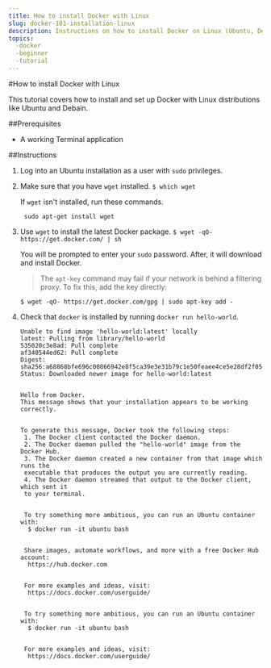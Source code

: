 ```yaml
---
title: How to install Docker with Linux
slug: docker-101-installation-linux
description: Instructions on how to install Docker on Linux (Ubuntu, Debain)
topics:
  -docker
  -beginner
  -tutorial
---
```


#How to install Docker with Linux

This tutorial covers how to install and set up Docker with Linux distributions like Ubuntu and Debain.

##Prerequisites
* A working Terminal application

##Instructions

1. Log into an Ubuntu installation as a user with `sudo` privileges.

2. Make sure that you have `wget` installed.
   `$ which wget`

   If `wget` isn't installed, run these commands.

   ```sudo apt-get update
    sudo apt-get install wget
   ```

3. Use `wget` to install the latest Docker package.
   `$ wget -qO- https://get.docker.com/ | sh`

   You will be prompted to enter your `sudo` password. After, it will download and install Docker.


   > The `apt-key` command may fail if your network is behind a filtering proxy. To fix this, add the key directly:

     `$ wget -qO- https://get.docker.com/gpg | sudo apt-key add -`

4. Check that `docker` is installed by running `docker run hello-world`.

   ```$ docker run hello-world
   Unable to find image 'hello-world:latest' locally
   latest: Pulling from library/hello-world
   535020c3e8ad: Pull complete
   af340544ed62: Pull complete
   Digest: sha256:a68868bfe696c00866942e8f5ca39e3e31b79c1e50feaee4ce5e28df2f051d5c
   Status: Downloaded newer image for hello-world:latest


   Hello from Docker.
   This message shows that your installation appears to be working correctly.


   To generate this message, Docker took the following steps:
    1. The Docker client contacted the Docker daemon.
    2. The Docker daemon pulled the "hello-world" image from the Docker Hub.
    3. The Docker daemon created a new container from that image which runs the
    executable that produces the output you are currently reading.
    4. The Docker daemon streamed that output to the Docker client, which sent it
    to your terminal.


    To try something more ambitious, you can run an Ubuntu container with:
     $ docker run -it ubuntu bash


    Share images, automate workflows, and more with a free Docker Hub account:
     https://hub.docker.com


    For more examples and ideas, visit:
     https://docs.docker.com/userguide/


    To try something more ambitious, you can run an Ubuntu container with:
     $ docker run -it ubuntu bash


    For more examples and ideas, visit:
     https://docs.docker.com/userguide/
   ```
